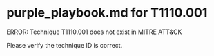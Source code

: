 # purple_playbook.md for T1110.001

ERROR: Technique T1110.001 does not exist in MITRE ATT&CK

Please verify the technique ID is correct.
